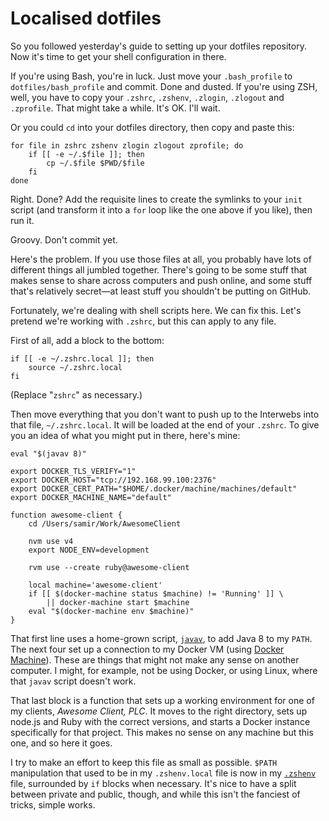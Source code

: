 # Localised dotfiles

So you followed yesterday's guide to setting up your dotfiles repository. Now it's time to get your shell configuration in there.

If you're using Bash, you're in luck. Just move your `.bash_profile` to `dotfiles/bash_profile` and commit. Done and dusted. If you're using ZSH, well, you have to copy your `.zshrc`, `.zshenv`, `.zlogin`, `.zlogout` and `.zprofile`. That might take a while. It's OK. I'll wait.

Or you could `cd` into your dotfiles directory, then copy and paste this:

    for file in zshrc zshenv zlogin zlogout zprofile; do
        if [[ -e ~/.$file ]]; then
            cp ~/.$file $PWD/$file
        fi
    done

Right. Done? Add the requisite lines to create the symlinks to your `init` script (and transform it into a `for` loop like the one above if you like), then run it.

Groovy. Don't commit yet.

Here's the problem. If you use those files at all, you probably have lots of different things all jumbled together. There's going to be some stuff that makes sense to share across computers and push online, and some stuff that's relatively secret—at least stuff you shouldn't be putting on GitHub.

Fortunately, we're dealing with shell scripts here. We can fix this. Let's pretend we're working with `.zshrc`, but this can apply to any file.

First of all, add a block to the bottom:

    if [[ -e ~/.zshrc.local ]]; then
        source ~/.zshrc.local
    fi

(Replace "`zshrc`" as necessary.)

Then move everything that you don't want to push up to the Interwebs into that file, `~/.zshrc.local`. It will be loaded at the end of your `.zshrc`. To give you an idea of what you might put in there, here's mine:

    eval "$(javav 8)"

    export DOCKER_TLS_VERIFY="1"
    export DOCKER_HOST="tcp://192.168.99.100:2376"
    export DOCKER_CERT_PATH="$HOME/.docker/machine/machines/default"
    export DOCKER_MACHINE_NAME="default"

    function awesome-client {
        cd /Users/samir/Work/AwesomeClient

        nvm use v4
        export NODE_ENV=development

        rvm use --create ruby@awesome-client

        local machine='awesome-client'
        if [[ $(docker-machine status $machine) != 'Running' ]] \
            || docker-machine start $machine
        eval "$(docker-machine env $machine)"
    }

That first line uses a home-grown script, [`javav`][javav], to add Java 8 to my `PATH`. The next four set up a connection to my Docker VM (using [Docker Machine][]). These are things that might not make any sense on another computer. I might, for example, not be using Docker, or using Linux, where that `javav` script doesn't work.

That last block is a function that sets up a working environment for one of my clients, *Awesome Client, PLC*. It moves to the right directory, sets up node.js and Ruby with the correct versions, and starts a Docker instance specifically for that project. This makes no sense on any machine but this one, and so here it goes.

I try to make an effort to keep this file as small as possible. `$PATH` manipulation that used to be in my `.zshenv.local` file is now in my [`.zshenv`][.zshenv] file, surrounded by `if` blocks when necessary. It's nice to have a split between private and public, though, and while this isn't the fanciest of tricks, simple works.

[javav]: https://github.com/SamirTalwar/fygm/blob/master/bin/mac/javav
[.zshenv]: https://github.com/SamirTalwar/fygm/blob/master/dotfiles/zshenv
[Docker Machine]: https://docs.docker.com/machine/overview/
